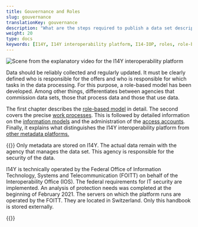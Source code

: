 ```yaml
---
title: Gouvernance and Roles
slug: gouvernance
translationKey: gouvernance
description: "What are the steps required to publish a data set description? Who sees which metadata? This chapter gives an overview of the roles on the I14Y interoperability platform, the work processes and the information model."
weight: 20
type: docs
keywords: [I14Y, I14Y interoperability platform, I14-IOP, roles, role-based model, access rights, workflow, processes, data model, information model]
---
```


![Scene from the explanatory video for the I14Y interoperability platform](/handbook/img/i14y-film_rollen.png)

Data should be reliably collected and regularly updated. It must be clearly defined who is responsible for the offers and who is responsible for which tasks in the data processing. For this purpose, a role-based model has been developed. Among other things, differentiates between agencies that commission data sets, those that process data and those that use data.

The first chapter describes the [role-based model](/handbook/de/gouvernanz/rollen) in detail. The second covers the precise [work processes](/handbook/de/gouvernanz/arbeitsablauf). This is followed by detailed information on the [information models](/handbook/de/gouvernanz/informationsmodell) and the administration of the [access accounts](/handbook/de/plattform/kontenverwaltung). Finally, it explains what distinguishes the I14Y interoperability platform from [other metadata platforms.](/handbook/de/gouvernanz/plattformen)

{{<alert title=" Is the data on I14Y secure?" color="info">}}
Only metadata are stored on I14Y. The actual data remain with the agency that manages the data set. This agency is responsible for the security of the data.

I14Y is technically operated by the Federal Office of Information Technology, Systems and Telecommunication (FOITT) on behalf of the Interoperability Office (IOS). The federal requirements for IT security are implemented. An analysis of protection needs was completed at the beginning of February 2021. The servers on which the platform runs are operated by the FOITT. They are located in Switzerland. Only this handbook is stored externally.

{{</alert>}}